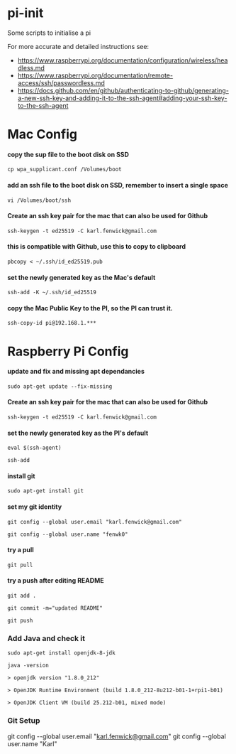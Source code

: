 # pi-init
Some scripts to initialise a pi

For more accurate and detailed instructions see: 
- https://www.raspberrypi.org/documentation/configuration/wireless/headless.md
- https://www.raspberrypi.org/documentation/remote-access/ssh/passwordless.md
- https://docs.github.com/en/github/authenticating-to-github/generating-a-new-ssh-key-and-adding-it-to-the-ssh-agent#adding-your-ssh-key-to-the-ssh-agent

# Mac Config

#### copy the sup file to the boot disk on SSD
`cp wpa_supplicant.conf /Volumes/boot`

#### add an ssh file to the boot disk on SSD, remember to insert a single space
`vi /Volumes/boot/ssh`

#### Create an ssh key pair for the mac that can also be used for Github 
`ssh-keygen -t ed25519 -C karl.fenwick@gmail.com`

#### this is compatible with Github, use this to copy to clipboard
`pbcopy < ~/.ssh/id_ed25519.pub`

#### set the newly generated key as the Mac's default
`ssh-add -K ~/.ssh/id_ed25519`

#### copy the Mac Public Key to the PI, so the PI can trust it. 
`ssh-copy-id pi@192.168.1.***`

# Raspberry Pi Config
#### update and fix and missing apt dependancies

`sudo apt-get update --fix-missing`

#### Create an ssh key pair for the mac that can also be used for Github 

`ssh-keygen -t ed25519 -C karl.fenwick@gmail.com`


#### set the newly generated key as the PI's default

`eval $(ssh-agent)`

`ssh-add`

#### install git

`sudo apt-get install git`

#### set my git identity

`git config --global user.email "karl.fenwick@gmail.com"`

`git config --global user.name "fenwk0"`

#### try a pull
`git pull`

#### try a push after editing README
`git add .`

`git commit -m="updated README"`

`git push`

### Add Java and check it

`sudo apt-get install openjdk-8-jdk`

`java -version`

`> openjdk version "1.8.0_212"`

`> OpenJDK Runtime Environment (build 1.8.0_212-8u212-b01-1+rpi1-b01)`

`> OpenJDK Client VM (build 25.212-b01, mixed mode)`

### Git Setup

git config --global user.email "karl.fenwick@gmail.com"
git config --global user.name "Karl"
